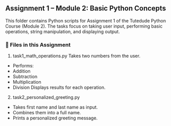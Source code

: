 ## Assignment 1 – Module 2: Basic Python Concepts
This folder contains Python scripts for Assignment 1 of the Tutedude Python Course (Module 2).
The tasks focus on taking user input, performing basic operations, string manipulation, and displaying output.

### 📂 Files in this Assignment
1. task1_math_operations.py
Takes two numbers from the user.
- Performs:
- Addition
- Subtraction
- Multiplication
- Division
Displays results for each operation.

2. task2_personalized_greeting.py

- Takes first name and last name as input.
- Combines them into a full name.
- Prints a personalized greeting message.
